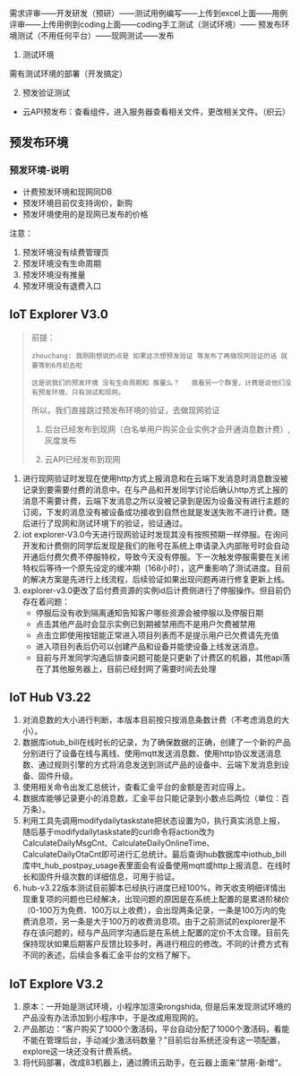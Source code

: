 需求评审——开发研发（预研）——测试用例编写——上传到excel上面——用例评审——上传用例到coding上面——coding手工测试（测试环境）—— 预发布环境测试（不用任何平台）——现网测试——发布

1. 测试环境

需有测试环境的部署（开发搞定）

2. 预发验证测试

+ 云API预发布：查看组件，进入服务器查看相关文件，更改相关文件。（织云）

## 预发布环境

### 预发环境-说明

- 计费预发环境和现网同DB
- 预发环境目前仅支持询价，新购
- 预发环境使用的是现网已发布的价格

注意：

1. 预发环境没有续费管理页
2. 预发环境没有生命周期
3. 预发环境没有推量
4. 预发环境没有退费入口



## IoT Explorer V3.0

> 前提：
>
> ```zhouchang: 我刚刚想说的点是 如果这次想预发验证 等发布了再做现网验证的话 就要等到6月初去啦```
>
> ```
> 这是说我们的预发环境 没有生命周期和 推量么？   我看另一个群里，计费是说他们没有预发环境，只有测试和现网。
> ```
>
> 所以，我们直接跳过预发布环境的验证，去做现网验证
>
> 1. 后台已经发布到现网（白名单用户购买企业实例才会开通消息数计费）,灰度发布
>
> 2. 云API已经发布到现网

1. 进行现网验证时发现在使用http方式上报消息和在云端下发消息时消息数没被记录到要需要付费的消息中。在与产品和开发同学讨论后确认http方式上报的消息不需要计费，云端下发消息之所以没被记录到是因为设备没有进行主题的订阅，下发的消息没有被设备成功接收到自然也就是发送失败不进行计费。随后进行了现网和测试环境下的验证，验证通过。
2. iot explorer-V3.0今天进行现网验证时发现其没有按照预期一样停服。在询问开发和计费侧的同学后发现是我们的账号在系统上申请录入内部账号时会自动开通后付费欠费不停服特权，导致今天没有停服。下一次触发停服需要在关闭特权后等待一个原先设定的缓冲期（168小时），这严重影响了测试进度。目前的解决方案是先进行上线流程，后续验证如果出现问题再进行修复更新上线。
3. explorer-v3.0更改了后付费资源的实例id后计费侧进行了停服操作。但目前仍存在着问题：
   + 停服后没有收到隔离通知告知客户哪些资源会被停服以及停服日期
   + 点击其他产品时会显示实例已到期被禁用而不是用户欠费被禁用
   + 点击立即使用按钮能正常进入项目列表而不是提示用户已欠费请先充值
   + 进入项目列表后仍可以创建产品和设备并能使设备上线发送消息。
   + 目前与开发同学沟通后排查问题可能是只更新了计费区的机器，其他api落在了其他服务器上，目前已经封网了需要时间去处理

## IoT Hub V3.22

1. 对消息数的大小进行判断，本版本目前按只按消息条数计费（不考虑消息的大小）。
2. 数据库iotub_bill在线时长的记录，为了确保数据的正确，创建了一个新的产品分别进行了设备在线与离线、使用mqtt发送消息数、使用http协议发送消息数、通过规则引擎的方式将消息发送到测试产品的设备中、云端下发消息到设备、固件升级。
3. 使用相关命令出发汇总统计，查看汇金平台的金额是否对应得上。
4. 数据库能够记录更小的消息数，汇金平台只能记录到小数点后两位（单位：百万条）。
5. 利用工具先调用modifydailytaskstate把状态设置为0，执行真实消息上报，随后基于modifydailytaskstate的curl命令将action改为CalculateDailyMsgCnt、CalculateDailyOnlineTime、CalculateDailyOtaCnt即可进行汇总统计。最后查询hub数据库中iothub_bill库中t_hub_postpay_usage表里面会有设备使用mqtt或http上报消息、在线时长和固件升级次数的详细信息，可用于验证。
6. hub-v3.22版本测试目前脚本已经执行进度已经100%。昨天收支明细详情出现重复项的问题也已经解决，出现问题的原因是在系统上配置的是累进阶梯价（0-100万为免费、100万以上收费），会出现两条记录，一条是100万内的免费消息项，另一条是大于100万的收费消息项。由于之前测试的explorer是不存在该问题的，经与产品同学沟通后是在系统上配置的定价不太合理。目前先保持现状如果后期客户反馈比较多时，再进行相应的修改。不同的计费方式有不同的表述，后续会多看汇金平台的文档了解下。

## IoT Explore V3.2

1. 原本：一开始是测试环境，小程序加渲染rongshida, 但是后来发现测试环境的产品没有办法添加到小程序中，于是改成用现网的。
2. 产品那边：“客户购买了1000个激活码，平台自动分配了1000个激活码，看能不能在管理后台，手动减少激活码数量？”目前后台系统还没有这一项配置，explore这一块还没有计费系统。
3. 将代码部署，改成83机器上，通过腾讯云助手，在云器上面来”禁用-新增“。


